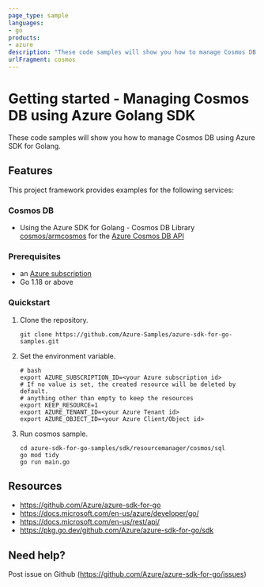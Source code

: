 ```yaml
---
page_type: sample
languages:
- go
products:
- azure
description: "These code samples will show you how to manage Cosmos DB using Azure SDK for Golang."
urlFragment: cosmos
---
```


# Getting started - Managing Cosmos DB using Azure Golang SDK

These code samples will show you how to manage Cosmos DB using Azure SDK for Golang.

## Features

This project framework provides examples for the following services:

### Cosmos DB
* Using the Azure SDK for Golang - Cosmos DB Library [cosmos/armcosmos](https://pkg.go.dev/github.com/Azure/azure-sdk-for-go/sdk/resourcemanager/cosmos/armcosmos) for the [Azure Cosmos DB API](https://docs.microsoft.com/en-us/rest/api/cosmos-db/)

### Prerequisites
* an [Azure subscription](https://azure.microsoft.com)
* Go 1.18 or above

### Quickstart

1. Clone the repository.

    ```
    git clone https://github.com/Azure-Samples/azure-sdk-for-go-samples.git
    ```
   
2. Set the environment variable.

   ```
   # bash
   export AZURE_SUBSCRIPTION_ID=<your Azure subscription id> 
   # If no value is set, the created resource will be deleted by default.
   # anything other than empty to keep the resources
   export KEEP_RESOURCE=1 
   export AZURE_TENANT_ID=<your Azure Tenant id>          
   export AZURE_OBJECT_ID=<your Azure Client/Object id> 
   ```

3. Run cosmos sample.

    ```
    cd azure-sdk-for-go-samples/sdk/resourcemanager/cosmos/sql
    go mod tidy
    go run main.go
    ```
   
## Resources

- https://github.com/Azure/azure-sdk-for-go
- https://docs.microsoft.com/en-us/azure/developer/go/
- https://docs.microsoft.com/en-us/rest/api/
- https://pkg.go.dev/github.com/Azure/azure-sdk-for-go/sdk

## Need help?

Post issue on Github (https://github.com/Azure/azure-sdk-for-go/issues)
